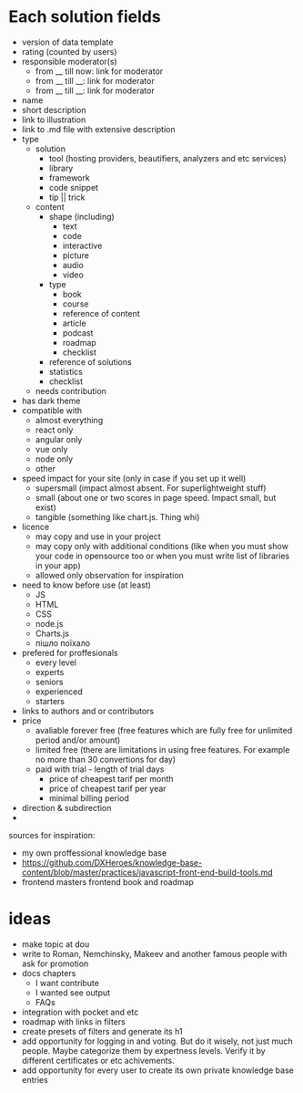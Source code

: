 # Each solution fields

- version of data template
- rating (counted by users)
- responsible moderator(s)
    - from __ till now: link for moderator
    - from __ till __: link for moderator
    - from __ till __: link for moderator
- name
- short description
- link to illustration
- link to .md file with extensive description
- type
    - solution
        - tool (hosting providers, beautifiers, analyzers and etc services)
        - library
        - framework
        - code snippet
        - tip || trick
    - content
        - shape (including)
            - text
            - code
            - interactive
            - picture
            - audio
            - video
        - type
            - book
            - course
            - reference of content
            - article
            - podcast
            - roadmap
            - checklist
        - reference of solutions
        - statistics
        - checklist
    - needs contribution
- has dark theme
- compatible with
    - almost everything
    - react only
    - angular only
    - vue only
    - node only
    - other
- speed impact for your site (only in case if you set up it well)
    - supersmall (impact almost absent. For superlightweight stuff)
    - small (about one or two scores in page speed. Impact small, but exist)
    - tangible (something like chart.js. Thing whi)
- licence
    - may copy and use in your project
    - may copy only with additional conditions (like when you must show your code in opensource too or when you must write list of libraries in your app) 
    - allowed only observation for inspiration
- need to know before use (at least)
    - JS
    - HTML
    - CSS
    - node.js
    - Charts.js
    - пішло поїхало
- prefered for proffesionals
    - every level
    - experts
    - seniors
    - experienced
    - starters
- links to authors and or contributors
- price
    - avaliable forever free (free features which are fully free for unlimited period and/or amount)
    - limited free (there are limitations in using free features. For example no more than 30 convertions for day)
    - paid with trial
            - length of trial days
        - price of cheapest tarif per month
        - price of cheapest tarif per year
        - minimal billing period
- direction & subdirection
-


sources for inspiration:
- my own proffessional knowledge base
- https://github.com/DXHeroes/knowledge-base-content/blob/master/practices/javascript-front-end-build-tools.md
- frontend masters frontend book and roadmap

# ideas
- make topic at dou
- write to Roman, Nemchinsky, Makeev and another famous people with ask for promotion
- docs chapters
    - I want contribute
    - I wanted see output
    - FAQs
- integration with pocket and etc
- roadmap with links in filters
- create presets of filters and generate its h1
- add opportunity for logging in and voting. But do it wisely, not just much people. Maybe categorize them by expertness levels. Verify it by different certificates or etc achivements.
- add opportunity for every user to create its own private knowledge base entries
